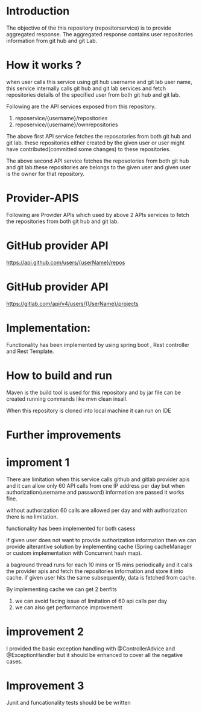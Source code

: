 Introduction 
==============
The objective of the this repository (repositorservice) is to provide aggregated response. The aggregated response contains user repositories information from git hub and git Lab.

How it works ?
==================
when user calls this service using git hub username and git lab user name, this service internally calls git hub and git lab services and fetch repositories details of the specified user from both git hub and git lab.

Following are the API services exposed from this repository.

1. reposervice/{username}/repositories  
2. reposervice/{username}/ownrepositories    

The above first API service fetches the reposotories from both git hub and git lab. 
these repositories either created by the given user or user might have contributed(committed some changes) to these repositories.

The above second API service fetches the reposotories from both git hub and git lab.these repositories are belongs to the given user and given user is the owner for that repository.

Provider-APIS
===============

Following are Provider APIs which used by above 2 APIs services to fetch the repositories from both git hub and git lab.

GitHub provider API
===================

 https://api.github.com/users/{userName}/repos

GitHub provider API
====================

https://gitlab.com/api/v4/users/{UserName}/projects



Implementation:
===============

Functionality has been implemented by using spring boot , Rest controller and Rest Template.

How to build and run
===========================
Maven is the build tool is used for this repository and by jar file can be created running commands like mvn clean insall.

When this repository is cloned into local machine it can run on IDE

Further improvements
==========================================

improment 1
==============

There are limitation when this service calls github and gitlab provider apis and it can allow only 60 API calls from one IP address per day but when authorization(username and password) information are passed it works fine.

without authorization 60 calls are allowed per day and with authorization there is no limitation.

functionality has been implemented for both casess

if given user does not want to provide authorization information then we can provide alterantive solution by implementing cache (Spring cacheManager or custom implementation with Concurrent hash map).

a baground thread runs for each 10 mins or 15 mins periodically and it calls the provider apis and fetch the repositories information and store it into cache. if given user hits the same subsequently, data is fetched from cache.

By implementing cache we can get 2 benfits
1. we can avoid facing issue of limitation of 60 api calls per day
2. we can also get performance improvement


improvement 2
=============
I provided the basic exception handling with @ControllerAdvice and @ExceptionHandler but it should be enhanced to cover all the negative cases.

Improvement 3
==============
Junit and funcationality tests should be be written
















